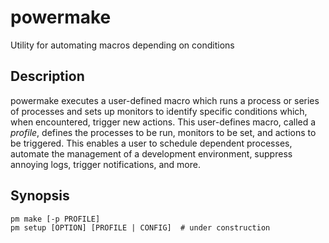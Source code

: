 # powermake
Utility for automating macros depending on conditions

## Description
powermake executes a user-defined macro which runs a process or series of processes and sets up monitors to identify specific conditions which, when encountered, trigger new actions. This user-defines macro, called a *profile*, defines the processes to be run, monitors to be set, and actions to be triggered. This enables a user to schedule dependent processes, automate the management of a development environment, suppress annoying logs, trigger notifications, and more.

## Synopsis
```shell
pm make [-p PROFILE]
pm setup [OPTION] [PROFILE | CONFIG]  # under construction
```

